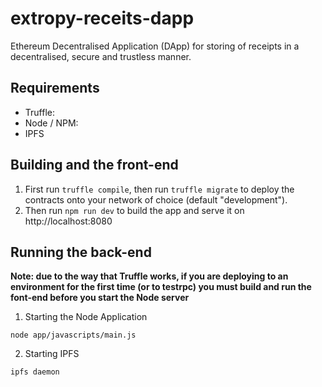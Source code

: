 # extropy-receits-dapp
Ethereum Decentralised Application (DApp) for storing of receipts in a decentralised, secure and trustless manner.

## Requirements

* Truffle:
* Node / NPM:
* IPFS

## Building and the front-end

1. First run `truffle compile`, then run `truffle migrate` to deploy the contracts onto your network of choice (default "development").
2. Then run `npm run dev` to build the app and serve it on http://localhost:8080

## Running the back-end

**Note: due to the way that Truffle works, if you are deploying to an environment for the first time (or to testrpc) you must build and run the font-end before you start the Node server**

1. Starting the Node Application
```
node app/javascripts/main.js
```
2. Starting IPFS
```
ipfs daemon
```

